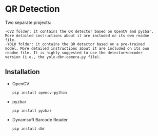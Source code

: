 # QR Detection

Two separate projects:

  ```
  -CV2 folder: it contains the QR detector based on OpenCV and pyzbar. More detailed instructions about it are included on its own readme file.
  -YOLO folder: it contains the QR detector based on a pre-trained model. More detailed instructions about it are included on its own readme file. It is highly suggested to use the detector+decoder version (i.e., the yolo-dbr-camera.py file).
  ```

## Installation

- OpenCV 
    
    ```
    pip install opencv-python
    ```

- pyzbar

    ```
    pip install pyzbar
    ```

- Dynamsoft Barcode Reader

    ```
    pip install dbr
    ```
